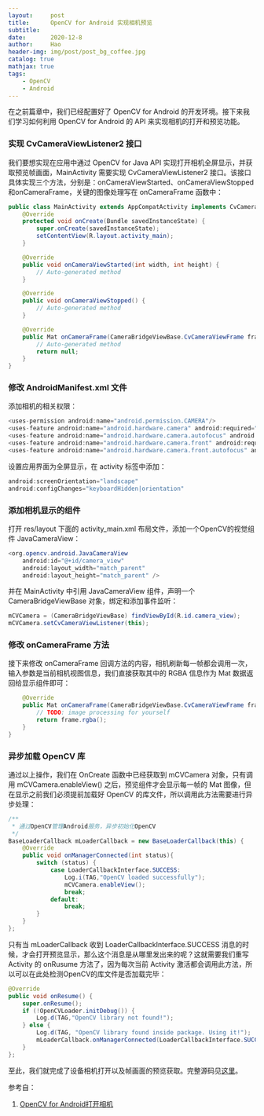 ```yaml
---
layout:     post
title:      OpenCV for Android 实现相机预览
subtitle:   
date:       2020-12-8
author:     Hao
header-img: img/post/post_bg_coffee.jpg
catalog: true
mathjax: true
tags:
    - OpenCV
    - Android
---
```


在之前篇章中，我们已经配置好了 OpenCV for Android 的开发环境。接下来我们学习如何利用 OpenCV for Android 的 API 来实现相机的打开和预览功能。

### 实现 CvCameraViewListener2 接口

我们要想实现在应用中通过 OpenCV for Java API 实现打开相机全屏显示，并获取预览帧画面，MainActivity 需要实现 CvCameraViewListener2 接口。该接口具体实现三个方法，分别是：onCameraViewStarted、onCameraViewStopped和onCameraFrame，关键的图像处理写在 onCameraFrame 函数中：

```java
public class MainActivity extends AppCompatActivity implements CvCameraViewListener2 {
    @Override
    protected void onCreate(Bundle savedInstanceState) {
        super.onCreate(savedInstanceState);
        setContentView(R.layout.activity_main);
    }

    @Override
    public void onCameraViewStarted(int width, int height) {
        // Auto-generated method
    }

    @Override
    public void onCameraViewStopped() {
        // Auto-generated method
    }

    @Override
    public Mat onCameraFrame(CameraBridgeViewBase.CvCameraViewFrame frame) {
        // Auto-generated method
        return null;
    }
}
```

### 修改 AndroidManifest.xml 文件

添加相机的相关权限：

```java
<uses-permission android:name="android.permission.CAMERA"/>
<uses-feature android:name="android.hardware.camera" android:required="false"/>
<uses-feature android:name="android.hardware.camera.autofocus" android:required="false"/>
<uses-feature android:name="android.hardware.camera.front" android:required="false"/>
<uses-feature android:name="android.hardware.camera.front.autofocus" android:required="false"/>
```

设置应用界面为全屏显示，在 activity 标签中添加：

```java
android:screenOrientation="landscape"
android:configChanges="keyboardHidden|orientation"
```

### 添加相机显示的组件

打开 res/layout 下面的 activity_main.xml 布局文件，添加一个OpenCV的视觉组件 JavaCameraView：

```java
<org.opencv.android.JavaCameraView
    android:id="@+id/camera_view"
    android:layout_width="match_parent"
    android:layout_height="match_parent" />
```

并在 MainActivity 中引用 JavaCameraView 组件，声明一个 CameraBridgeViewBase 对象，绑定和添加事件监听：

```java
mCVCamera = (CameraBridgeViewBase) findViewById(R.id.camera_view);
mCVCamera.setCvCameraViewListener(this);
```

### 修改 onCameraFrame 方法

接下来修改 onCameraFrame 回调方法的内容，相机刷新每一帧都会调用一次，输入参数是当前相机视图信息，我们直接获取其中的 RGBA 信息作为 Mat 数据返回给显示组件即可：

```java
    @Override
    public Mat onCameraFrame(CameraBridgeViewBase.CvCameraViewFrame frame) {
        // TODO: image processing for yourself
        return frame.rgba();
    }
}
```

### 异步加载 OpenCV 库

通过以上操作，我们在 OnCreate 函数中已经获取到 mCVCamera 对象，只有调用 mCVCamera.enableView() 之后，预览组件才会显示每一帧的 Mat 图像，但在显示之前我们必须提前加载好 OpenCV 的库文件，所以调用此方法需要进行异步处理：

```java
/**
 * 通过OpenCV管理Android服务，异步初始化OpenCV
 */
BaseLoaderCallback mLoaderCallback = new BaseLoaderCallback(this) {
	@Override
	public void onManagerConnected(int status){
		switch (status) {
	    	case LoaderCallbackInterface.SUCCESS:
	    		Log.i(TAG,"OpenCV loaded successfully");
	    		mCVCamera.enableView();
	    		break;
	    	default:
			    break;
	    }
	}
};
```

只有当 mLoaderCallback 收到 LoaderCallbackInterface.SUCCESS 消息的时候，才会打开预览显示，那么这个消息是从哪里发出来的呢？这就需要我们重写 Activity 的 onRusume 方法了，因为每次当前 Activity 激活都会调用此方法，所以可以在此处检测OpenCV的库文件是否加载完毕：

```java
@Override
public void onResume() {
	super.onResume();
	if (!OpenCVLoader.initDebug()) {
		Log.d(TAG,"OpenCV library not found!");
	} else {
		Log.d(TAG, "OpenCV library found inside package. Using it!");
		mLoaderCallback.onManagerConnected(LoaderCallbackInterface.SUCCESS);
	}
};
```

至此，我们就完成了设备相机打开以及帧画面的预览获取。完整源码见[这里](https://github.com/Hoozhang/Opencv4AndroidDemo)。


参考自：
1. [OpenCV for Android打开相机](https://blog.csdn.net/linshuhe1/article/details/51202799)
